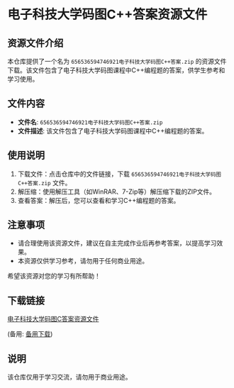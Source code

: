 # 电子科技大学码图C++答案资源文件

## 资源文件介绍

本仓库提供了一个名为 `656536594746921电子科技大学码图C++答案.zip` 的资源文件下载。该文件包含了电子科技大学码图课程中C++编程题的答案，供学生参考和学习使用。

## 文件内容

- **文件名**: `656536594746921电子科技大学码图C++答案.zip`
- **文件描述**: 该文件包含了电子科技大学码图课程中C++编程题的答案。

## 使用说明

1. 下载文件：点击仓库中的文件链接，下载 `656536594746921电子科技大学码图C++答案.zip` 文件。
2. 解压缩：使用解压工具（如WinRAR、7-Zip等）解压缩下载的ZIP文件。
3. 查看答案：解压后，您可以查看和学习C++编程题的答案。

## 注意事项

- 请合理使用该资源文件，建议在自主完成作业后再参考答案，以提高学习效果。
- 本资源仅供学习参考，请勿用于任何商业用途。

希望该资源对您的学习有所帮助！

## 下载链接
[电子科技大学码图C答案资源文件](https://pan.quark.cn/s/8523915d6a53) 

(备用: [备用下载](https://pan.baidu.com/s/17GF1R3s5FCsGQ9aYuUrO2A?pwd=1234))

## 说明

该仓库仅用于学习交流，请勿用于商业用途。
